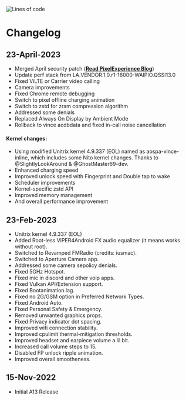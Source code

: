 ![Lines of code](https://img.shields.io/badge/Update%20Status-Active-orange)

# Changelog

## 23-April-2023
- Merged April security patch (<a href="https://blog.pixelexperience.org/2023/04/april-update/" target="blank">**Read PixelExperience Blog**</a>)
- Update perf stack from LA.VENDOR.1.0.r1-16000-WAIPIO.QSSI13.0
- Fixed ViLTE or Carrier video calling
- Camera improvements
- Fixed Chrome remote debugging
- Switch to pixel offline charging animation
- Switch to zstd for zram compression algorithm
- Addressed some denials
- Replaced Always On Display by Ambient Mode
- Rollback to vince acdbdata and fixed in-call noise cancellation

#### Kernel changes:
- Using modified Unitrix kernel 4.9.337 (EOL) named as aospa-vince-inline, which includes some Nito kernel changes. Thanks to @SlightlyLookAround & @GhostMaster69-dev.
- Enhanced charging speed
- Improved unlock speed with Fingerprint and Double tap to wake
- Scheduler improvements
- Kernel-specific zstd API
- Improved memory management
- And overall performance improvement

## 23-Feb-2023
- Unitrix kernel 4.9.337 (EOL)
- Added Root-less ViPER4Android FX audio equalizer (it means works without root).
- Switched to Revamped FMRadio (credits: iusmac).
- Switched to Aperture Camera app.
- Addressed some camera sepolicy denials.
- Fixed 5GHz Hotspot.
- Fixed mic in discord and other voip apps.
- Fixed Vulkan API/Extension support.
- Fixed Bootanimation lag.
- Fixed no 2G/GSM option in Preferred Network Types.
- Fixed Android Auto.
- Fixed Personal Safety & Emergency.
- Removed unwanted graphics props.
- Fixed Privacy indicator dot spacing.
- Improved wifi connection stability.
- Improved cpulimit thermal-mitigation thresholds.
- Improved headset and earpiece volume a lil bit.
- Increased call volume steps to 15.
- Disabled FP unlock ripple animation.
- Improved overall smootheness.

## 15-Nov-2022
- Initial A13 Release

